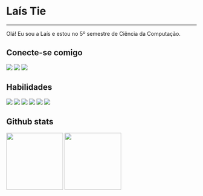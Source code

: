 # Laís Tie

____

Olá! Eu sou a Laís e estou no 5º semestre de Ciência da Computação.

## Conecte-se comigo

<a href="https://www.dio.me/users/laistie" target="_blank"><img src = "https://img.shields.io/badge/-Meu%20Perfil%20na%20DIO-30A3DC?style=for-the-badge)"></a> <a href = "https://www.linkedin.com/in/la%C3%ADs-tie-takaki-326160235/" target = "_blank"><img src = "https://img.shields.io/badge/LinkedIn-0077B5?style=for-the-badge&logo=linkedin&logoColor=white"></a> <a href = "mailto:aeiltsi03@gmail.com" target = "_blank"><img src ="https://img.shields.io/badge/Gmail-D14836?style=for-the-badge&logo=gmail&logoColor=white"></a>

## Habilidades

<img src = "https://img.shields.io/badge/HTML5-E34F26?style=for-the-badge&logo=html5&logoColor=white"> <img src = "https://img.shields.io/badge/CSS3-1572B6?style=for-the-badge&logo=css3&logoColor=white"> <img src = "https://img.shields.io/badge/C-00599C?style=for-the-badge&logo=c&logoColor=white"> <img src = "https://img.shields.io/badge/JavaScript-323330?style=for-the-badge&logo=javascript&logoColor=F7DF1E"> <img src = "https://img.shields.io/badge/MySQL-005C84?style=for-the-badge&logo=mysql&logoColor=white"> <img src = "https://img.shields.io/badge/Django-092E20?style=for-the-badge&logo=django&logoColor=green"> 

## Github stats

 <img height="150em" src="https://github-readme-stats.vercel.app/api?username=laistie&show_icons=true&include_all_commits=true&count_private=true&theme=nightowl"/>  <img height="150em" src="https://github-readme-stats.vercel.app/api/top-langs/?username=laistie&layout=compact&langs_count=8&theme=nightowl"/>

